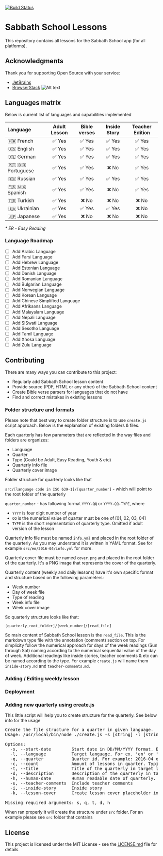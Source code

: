 [![Build Status](https://travis-ci.org/Adventech/sabbath-school-lessons.svg?branch=master)](https://travis-ci.org/Adventech/sabbath-school-lessons)


# Sabbath School Lessons

This repository contains all lessons for the Sabbath School app (for all platforms).

## Acknowledgments 

Thank you for supporting Open Source with your service:

- [JetBrains](https://www.jetbrains.com/)
- [BrowserStack](www.browserstack.com) ![Alt text](https://avatars0.githubusercontent.com/u/1119453?v=3&s=20)

## Languages matrix

Below is current list of languages and capabilities implemented

| Language  | Adult Lesson | Bible verses | Inside Story | Teacher Edition |
|:--|:-:|:-:|:-:|:-:|
|🇫🇷 French |✅ Yes|✅ Yes|✅ Yes|✅ Yes|
|🇺🇸 English|✅ Yes|✅ Yes|✅ Yes|✅ Yes|
|🇩🇪 German|✅ Yes|✅ Yes|✅ Yes|✅ Yes|✅ Yes|
|🇵🇹 🇧🇷 Portuguese|✅ Yes|✅ Yes|❌ No|✅ Yes|
|🇷🇺 Russian|✅ Yes|✅ Yes|✅ Yes|✅ Yes|
|🇪🇸 🇲🇽 Spanish|✅ Yes|✅ Yes|❌ No|✅ Yes|
|🇹🇷 Turkish|✅ Yes|❌ No|❌ No|❌ No|
|🇺🇦 Ukrainian|✅ Yes|✅ Yes|✅ Yes|❌ No|
|🇯🇵 Japanese|✅ Yes|❌ No|❌ No|❌ No|
 
_* ER - Easy Reading_

### Language Roadmap

- [ ] Add Arabic Language
- [ ] Add Farsi Language
- [ ] Add Hebrew Language
- [ ] Add Estonian Language
- [ ] Add Danish Language
- [ ] Add Romanian Language
- [ ] Add Bulgarian Language
- [ ] Add Norwegian Language
- [ ] Add Korean Language
- [ ] Add Chinese Simplified Language
- [ ] Add Afrikaans Language
- [ ] Add Malayalam Language
- [ ] Add Nepali Language
- [ ] Add SiSwati Language
- [ ] Add Sesotho Language
- [ ] Add Tamil Language
- [ ] Add Xhosa Language
- [ ] Add Zulu Language
 
## Contributing

There are many ways you can contribute to this project:

- Regularly add Sabbath School lesson content
- Provide source (PDF, HTML or any other) of the Sabbath School content
- Create Bible verse parsers for languages that do not have
- Find and correct mistakes in existing lessons

### Folder structure and formats

Please note that best way to create folder structure is to use `create.js` script approach. Below is the
explanation of existing folders & files.

Each quarterly has few parameters that are reflected in the way files and folders are organizes:

- Language
- Quarter
- Type (Could be Adult, Easy Reading, Youth & etc)
- Quarterly Info file
- Quarterly cover image

Folder structure for quarterly looks like that

`src/[language code in ISO 639-1]/[quarter_number]` - which will point to the root folder of the quarterly

`quarter_number` - has following format `YYYY-QQ` or `YYYY-QQ-TYPE`, where

- `YYYY` is four digit number of year
- `QQ` is the numerical value of quarter must be one of [01, 02, 03, 04]
- `TYPE` is the short representation of quarterly type. Omitted if adult version of the lesson

Quarterly info file must be named `info.yml` and placed in the root folder of the quarterly. As you may understand it
is written in YAML format. See for example `src/en/2016-04/info.yml` for more.

Quarterly cover file must be named `cover.png` and placed in the root folder of the quarterly. It's a PNG image that represents
the cover of the quarterly.

Quarterly content (weekly and daily lessons) have it's own specific format and structure based on the following parameters:

- Week number
- Day of week file
- Type of reading
- Week info file
- Week cover image

So quarterly structure looks like that:

`[quarterly_root_folder]/[week_number]/[read_file]`

So main content of Sabbath School lesson is the `read_file`. This is the markdown type file with the annotation (comment)
section on top. For simplicity follow the numerical approach for days of the week readings (Sun through Sat) naming according
to the numerical sequential value of the day of week. Additional readings like inside stories, teacher comments & etc can be named
according to the type. For example `create.js` will name them `inside-story.md` and `teacher-comments.md`.

### Adding / Editing weekly lesson

### Deployment

### Adding new quarterly using create.js

This little script will help you to create structure for the quarterly. See below info for the usage

<pre>
Create the file structure for a quarter in given language.
Usage: /usr/local/bin/node ./create.js -s [string] -l [string] -q [string] -c [num] -t [string] -d [string] -h [string] -u [bool] -i [bool]

Options:
  -s, --start-date        Start date in DD/MM/YYYY format. Ex: 25/01/2016                [required]
  -l, --language          Target language. For ex. 'en' or 'ru'                          [required]  [default: "en"]
  -q, --quarter           Quarter id. For example: 2016-04 or 2016-04-er (easy reading)  [required]
  -c, --count             Amount of lessons in quarter. Typically 13 but can be more     [required]  [default: 13]
  -t, --title             Title of the quarterly in target language                      [required]
  -d, --description       Description of the quarterly in target language                [required]
  -h, --human-date        Human readable date of quarterly. Ex. Fourth quarter of 2016   [required]
  -u, --teacher-comments  Include teacher comments                                       [default: false]
  -i, --inside-story      Inside story                                                   [default: true]
  -k, --lesson-cover      Create lesson cover placeholder images                         [default: false]

Missing required arguments: s, q, t, d, h
</pre>

When ran properly it will create the structure under `src` folder. For an example please see `src` folder that contains 

## License

This project is licensed under the MIT License - see the [LICENSE.md](LICENSE.md) file for details
